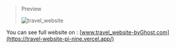 > Preview
> 
> ![travel_website](https://arweave.net/e_cCEjiL0VW6thWK0BWj0n-68xu4UosGFAD4mbuEaYY)

You can see full website on : [www.travel_website-byGhost,com](https://travel-website-pi-nine.vercel.app/)
